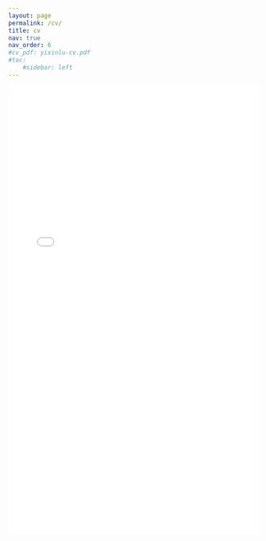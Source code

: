 ```yaml
---
layout: page
permalink: /cv/
title: cv
nav: true
nav_order: 6
#cv_pdf: yixinlu-cv.pdf
#toc: 
    #sidebar: left
---
```


<iframe src="/assets/pdf/yixinlu-cv.pdf" width="100%" height="900" frameborder="yes" border="10" marginwidth="10" marginheight="10"></iframe>
